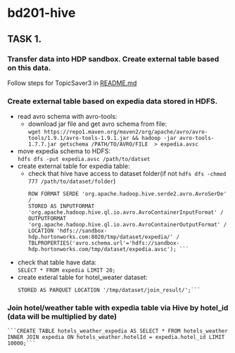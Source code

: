 # bd201-hive
## TASK 1. 
### Transfer data into HDP sandbox. Create external table based on this data.
Follow steps for TopicSaver3 in [README.md](https://github.com/Nexxezz/kafkastreamsapp/blob/master/README.md)
 ### Create external table based on expedia data stored in HDFS.
 * read avro schema with avro-tools:
   * download jar file and get avro schema from file:  
   ```wget https://repo1.maven.org/maven2/org/apache/avro/avro-tools/1.9.1/avro-tools-1.9.1.jar && hadoop -jar avro-tools-1.7.7.jar getschema /PATH/TO/AVRO/FILE  > expedia.avsc```
 * move expedia schema to HDFS:  
 ```hdfs dfs -put expedia.avsc /path/to/datset```
 * create external table for expedia table:
    * check that hive have access to dataset folder(if not ```hdfs dfs -chmod 777 /path/to/dataset/folder```)
      ```CREATE EXTERNAL TABLE expedia /  
      ROW FORMAT SERDE 'org.apache.hadoop.hive.serde2.avro.AvroSerDe' /  
      STORED AS INPUTFORMAT 'org.apache.hadoop.hive.ql.io.avro.AvroContainerInputFormat' /  
      OUTPUTFORMAT 'org.apache.hadoop.hive.ql.io.avro.AvroContainerOutputFormat' /  
      LOCATION 'hdfs://sandbox-hdp.hortonworks.com:8020/tmp/dataset/expedia/' /  
      TBLPROPERTIES('avro.schema.url'='hdfs://sandbox-hdp.hortonworks.com/tmp/dataset/expedia.avsc'); ```
  * check that table have data:  
  ```SELECT * FROM expedia LIMIT 20; ```
  * create exteral table for hotel_weater dataset:  
    ```CREATE EXTERNAL TABLE hotels_weather (hotel_id double,hotel_name string,avg_tmpr_f double,avg_tmpr_c double,wthr_date string)  
    STORED AS PARQUET LOCATION '/tmp/dataset/join_result/';```  
 ### Join hotel/weather table with expedia table via Hive by hotel_id (data will be multiplied by date) 
    ```CREATE TABLE hotels_weather_expedia AS SELECT * FROM hotels_weather INNER JOIN expedia ON hotels_weather.hotelId = expedia.hotel_id LIMIT 10000;```
